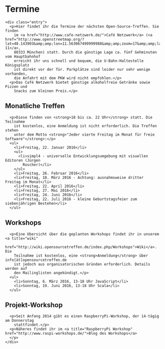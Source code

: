 <div id="content">
  <div class="post">
    	<h1 class="title">Termine</h1>

    <div class="entry">
      <p>Hier findet ihr die Termine der nächsten Open-Source-Treffen. Sie finden
        im <a href="http://www.cafe-netzwerk.de/">Café Netzwerk</a> (<a href="http://www.openstreetmap.org/?lat=48.143903&amp;amp;lon=11.563067499999988&amp;amp;zoom=17&amp;amp;layers=M&amp;amp;mlat=48.14413&amp;amp;mlon=11.56252">Luisenstr. 11</a>,
        80333 München) statt. Durch die günstige Lage ca. fünf Gehminuten vom Hauptbahnhof
        erreicht ihr uns schnell und bequem, die U-Bahn-Haltestelle Königsplatz
        ist direkt vor der Tür. Parkplätze sind leider nur sehr wenige vorhanden,
        die Anfahrt mit dem PKW wird nicht empfohlen.</p>
      <p>Das Café Netzwerk bietet günstige alkoholfreie Getränke sowie Pizzen und
        Snacks zum kleinen Preis.</p>
      
<h2>Monatliche Treffen</h2>

      <p>Diese finden von <strong>18 bis ca. 22 Uhr</strong> statt. Die Teilnahme
        ist kostenlos, eine Anmeldung ist nicht erforderlich. Die Treffen stehen
        unter dem Motto <strong>"Jeder vierte Freitag im Monat für freie Software"</strong>:</p>
      <ul>
        <li>Freitag, 22. Januar 2016</li>
        <ul>
          <li>simpl4 - universelle Entwicklungsumgebung mit visuellen Editoren (Jürgen
            Roscher)</li>
        </ul>
        <li>Freitag, 26. Februar 2016</li>
        <li>Freitag, 18. März 2016 - Achtung: ausnahmsweise dritter Freitag im Monat</li>
        <li>Freitag, 22. April 2016</li>
        <li>Freitag, 27. Mai 2016</li>
        <li>Freitag, 24. Juni 2016</li>
        <li>Freitag, 22. Juli 2016 - kleine Geburtstagsfeier zum siebenjährigen Bestehen</li>
      </ul>
      
<h2>Workshops</h2>

      <p>Eine Übersicht über die geplanten Workshops findet ihr in unserem <a title="wiki"
        href="http://wiki.opensourcetreffen.de/index.php/Workshops">Wiki</a>. Die
        Teilnahme ist kostenlos, eine <strong>Anmeldung</strong> über info[ät]opensourcetreffen.de
        ist jedoch aus organisatorischen Gründen erforderlich. Details werden auf
        den Mailinglisten angekündigt.</p>
      <ul>
        <li>Sonntag, 6. März 2016, 13-18 Uhr JavaScript</li>
        <li>Sonntag, 19. Juni 2016, 13-18 Uhr Scala</li>
      </ul>
      
<h2>Projekt-Workshop</h2>

      <p>Seit Anfang 2014 gibt es einen RaspberryPi-Workshop, der 14-tägig am Donnerstag
        stattfindet.</p>
      <p>Näheres findet ihr im <a title="RaspberryPi Workshop" href="http://www.raspi-workshops.de/">Blog des Workshops</a>
      </p>
    </div>
  </div>
</div>